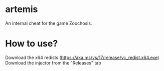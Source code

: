 # artemis
An internal cheat for the game Zoochosis.

# How to use?

Download the x64 redists (https://aka.ms/vs/17/release/vc_redist.x64.exe)
Download the injector from the "Releases" tab
